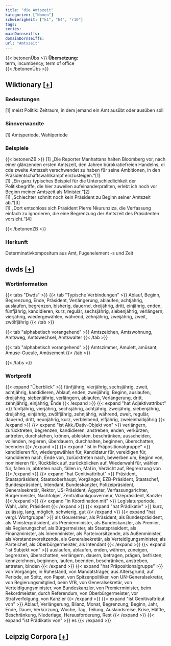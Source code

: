 ```yaml
---
title: "die Amtszeit"
kategorien: ["Nomen"]
schwierigkeit: ["k1", "h4", "r10"]
tags:
series:
mainDornseiffs:
domainDornseiffs:
url: "Amtszeit"
---
```


{{< betonenÜbs >}}
**Übersetzung:**  
term, incumbency, term  of office  
{{< /betonenÜbs >}}

## Wiktionary [[+](https://de.wiktionary.org/wiki/Amtszeit)]

### Bedeutungen
[1] meist Politik: Zeitraum, in dem jemand ein Amt ausübt oder ausüben soll  

### Sinnverwandte
[1] Amtsperiode, Wahlperiode  

### Beispiele
{{< betonenZB >}}
[1] „Die Reporter Manhattans halten Bloomberg vor, nach einer glänzenden ersten Amtszeit, den Jahren bürokratiefreien Handelns, di cde zweite Amtszeit verschwendet zu haben für seine Ambitionen, in den Präsidentschaftswahlkampf einzusteigen.“[1]  
[1] „Ein ganz typisches Beispiel für die Unterschiedlichkeit der Politikbegriffe, die hier zuweilen aufeinanderprallten, erlebt ich noch vor Beginn meiner Amtszeit als Minister.“[2]  
[1] „Schlechter schnitt noch kein Präsident zu Beginn seiner Amtszeit ab.“[3]  
[1] „Dort entschloss sich Präsident Pierre Nkurunziza, die Verfassung einfach zu ignorieren, die eine Begrenzung der Amtszeit des Präsidenten vorsieht.“[4]  

{{< /betonenZB >}}
### Herkunft
Determinativkompositum aus Amt, Fugenelement -s und Zeit  



## dwds [[+](https://www.dwds.de/wb/Amtszeit)]

### Wortinformation
{{< tabs "Dwds" >}}
{{< tab "Typische Verbindungen" >}}
Ablauf, Beginn, Begrenzung, Ende, Präsident, Verlängerung, ablaufen, achtjährig, auslaufen, begrenzen, bisherig, dauernd, dreijährig, dritt, einjährig, enden, fünfjährig, kandidieren, kurz, regulär, sechsjährig, siebenjährig, verlängern, vierjährig, wiedergewählen, während, zehnjährig, zweijährig, zweit, zwölfjährig
{{< /tab >}}

{{< tab "alphabetisch vorangehend" >}}
Amtszeichen, Amtswohnung, Amtsweg, Amtswechsel, Amtswalter
{{< /tab >}}

{{< tab "alphabetisch vorangehend" >}}
Amtszimmer, Amulett, amüsant, Amuse-Gueule, Amüsement
{{< /tab >}}

{{< /tabs >}}

### Wortprofil
{{< expand "Überblick" >}} fünfjährig, vierjährig, sechsjährig, zweit, achtjährig, kandidieren, Ablauf, enden, zweijährig, Beginn, auslaufen, dreijährig, siebenjährig, verlängern, ablaufen, Verlängerung, dritt, zehnjährig, einjährig, Ende {{< /expand >}}
{{< expand "hat Adjektivattribut" >}} fünfjährig, vierjährig, sechsjährig, achtjährig, zweijährig, siebenjährig, dreijährig, einjährig, zwölfjährig, zehnjährig, während, zweit, regulär, dauernd, dritt, neunjährig, kurz, verbleibend, elfjährig, zweieinhalbjährig {{< /expand >}}
{{< expand "ist Akk./Dativ-Objekt von" >}} verlängern, zurücktreten, begrenzen, kandidieren, anstreben, enden, verkürzen, antreten, durchstehen, krönen, ableisten, beschränken, ausscheiden, vollenden, regieren, überdauern, durchhalten, beginnen, überschatten, beenden {{< /expand >}}
{{< expand "ist in Präpositionalgruppe" >}} kandidieren für, wiedergewählen für, Kandidatur für, vereidigen für, kandidieren nach, Ende von, zurücktreten nach, bewerben um, Beginn von, nominieren für, Rückblick auf, zurückblicken auf, Wiederwahl für, wählen für, fallen in, abtreten nach, fällen in, Mal in, Verzicht auf, Begrenzung von {{< /expand >}}
{{< expand "hat Genitivattribut" >}} Präsident, Staatspräsident, Staatsoberhaupt, Vorgänger, EZB-Präsident, Staatschef, Bundespräsident, Intendant, Bundeskanzler, Polizeipräsident, Generalsekretär, Rektor, US-Präsident, Ägypter, Verfassungsrichter, Bürgermeister, Nachfolger, Zentralbankgouverneur, Vizepräsident, Kanzler {{< /expand >}}
{{< expand "in Koordination mit" >}} Legislaturperiode, Wahl, Jahr, Präsident {{< /expand >}}
{{< expand "hat Prädikativ" >}} kurz, zulässig, lang, möglich, schwierig, gut {{< /expand >}}
{{< expand "hat vergl. Wortgruppe" >}} als Gouverneur, als Präsident, als Bundespräsident, als Ministerpräsident, als Premierminister, als Bundeskanzler, als Premier, als Regierungschef, als Bürgermeister, als Staatspräsident, als Finanzminister, als Innenminister, als Parteivorsitzende, als Außenminister, als Vorstandsvorsitzende, als Generalsekretär, als Verteidigungsminister, als Parteichef, als Oberbürgermeister, als Intendant {{< /expand >}}
{{< expand "ist Subjekt von" >}} auslaufen, ablaufen, enden, währen, zuneigen, begrenzen, überschatten, verlängern, dauern, betragen, prägen, befristen, kennzeichnen, beginnen, laufen, beenden, beschränken, anstreben, antreten, binden {{< /expand >}}
{{< expand "hat Präpositionalgruppe" >}} von Vorgänger, in Ruhestand, von Mandatsträger, aus Altersgrund, auf Periode, an Spitz, von Papst, von Spitzenpolitiker, von UN-Generalsekretär, von Regierungsmitglied, beim VfB, von Generalsekretär, von Verteidigungsminister, von Bundeskanzler, von Premierminister, beim Rekordmeister, durch Referendum, von Oberbürgermeister, vor Strafverfolgung, von Kanzler {{< /expand >}}
{{< expand "ist Genitivattribut von" >}} Ablauf, Verlängerung, Bilanz, Monat, Begrenzung, Beginn, Jahr, Ende, Dauer, Verkürzung, Woche, Tag, Teilung, Auslandsreise, Krise, Hälfte, Beschränkung, Niederlage, Herausforderung, Rest {{< /expand >}}
{{< expand "ist Prädikativ von" >}} es {{< /expand >}}

## Leipzig Corpora [[+](https://corpora.uni-leipzig.de/en/res?word=Amtszeit&corpusId=deu_newscrawl-public_2018)]

